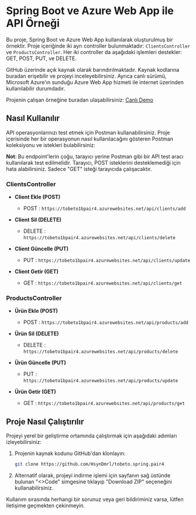 # Spring Boot ve Azure Web App ile API Örneği

Bu proje, Spring Boot ve Azure Web App kullanılarak oluşturulmuş bir örnektir. Proje içeriğinde iki ayrı controller bulunmaktadır: `ClientsController` ve `ProductsController`. Her iki controller da aşağıdaki işlemleri destekler: GET, POST, PUT, ve DELETE.

GitHub üzerinde açık kaynak olarak barındırılmaktadır. Kaynak kodlarına buradan erişebilir ve projeyi inceleyebilirsiniz. Ayrıca canlı sürümü, Microsoft Azure'ın sunduğu Azure Web App hizmeti ile internet üzerinden kullanılabilir durumdadır.

Projenin çalışan örneğine buradan ulaşabilirsiniz: [Canlı Demo](https://tobeto1bpair4.azurewebsites.net/)

## Nasıl Kullanılır

API operasyonlarınızı test etmek için Postman kullanabilirsiniz. Proje içerisinde her bir operasyonun nasıl kullanılacağını gösteren Postman koleksiyonu ve istekleri bulabilirsiniz:

  **Not**: Bu endpoint'lerin çoğu, tarayıcı yerine Postman gibi bir API test aracı kullanılarak test edilmelidir. Tarayıcı, POST isteklerini desteklemediği için hata alabilirsiniz. Sadece "GET" isteği tarayıcıda çalışacaktır.
    
### ClientsController

- **Client Ekle (POST)**
  - POST    : `https://tobeto1bpair4.azurewebsites.net/api/clients/add`

- **Client Sil (DELETE)**
  - DELETE  : `https://tobeto1bpair4.azurewebsites.net/api/clients/delete`

- **Client Güncelle (PUT)**
  - PUT     : `https://tobeto1bpair4.azurewebsites.net/api/clients/update`

- **Client Getir (GET)**
  - GET     : `https://tobeto1bpair4.azurewebsites.net/api/clients/get`

### ProductsController

- **Ürün Ekle (POST)**
  - POST    : `https://tobeto1bpair4.azurewebsites.net/api/products/add`

- **Ürün Sil (DELETE)**
  - DELETE  : `https://tobeto1bpair4.azurewebsites.net/api/products/delete`

- **Ürün Güncelle (PUT)**
  - PUT     : `https://tobeto1bpair4.azurewebsites.net/api/products/update`

- **Ürün Getir (GET)**
  - GET     : `https://tobeto1bpair4.azurewebsites.net/api/products/get`

## Proje Nasıl Çalıştırılır

Projeyi yerel bir geliştirme ortamında çalıştırmak için aşağıdaki adımları izleyebilirsiniz:

1. Projenin kaynak kodunu GitHub'dan klonlayın:

   ```bash
   git clone https://github.com/HsynDmrl/tobeto.spring.pair4

2. Alternatif olarak, projeyi indirme işlemi için sayfanın sağ üstünde bulunan "<>Code" simgesine tıklayıp "Download ZIP" seçeneğini kullanabilirsiniz.

Kullanım sırasında herhangi bir sorunuz veya geri bildiriminiz varsa, lütfen iletişime geçmekten çekinmeyin.
